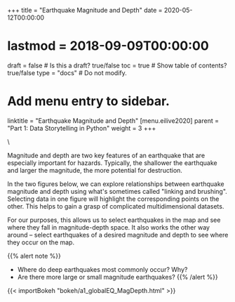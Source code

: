 +++
title = "Earthquake Magnitude and Depth"
date = 2020-05-12T00:00:00
# lastmod = 2018-09-09T00:00:00
draft = false  # Is this a draft? true/false
toc = true  # Show table of contents? true/false
type = "docs"  # Do not modify.
# Add menu entry to sidebar.
linktitle = "Earthquake Magnitude and Depth"
[menu.eilive2020]
  parent = "Part 1: Data Storytelling in Python"
  weight = 3
+++

\

Magnitude and depth are two key features of an earthquake that are especially important for hazards. Typically, the shallower the earthquake and larger the magnitude, the more potential for destruction.

In the two figures below, we can explore relationships between earthquake magnitude and depth using what's sometimes called "linking and brushing". Selecting data in one figure will highlight the corresponding points on the other. This helps to gain a grasp of complicated multidimensional datasets. 

For our purposes, this allows us to select earthquakes in the map and see where they fall in magnitude-depth space. It also works the other way around – select earthquakes of a desired magnitude and depth to see where they occur on the map. 

{{% alert note %}}
* Where do deep earthquakes most commonly occur? Why?
* Are there more large or small magnitude earthquakes?
{{% /alert %}}

<!-- layouts/partials/bokeh -->
<div>
  {{< importBokeh "bokeh/a1_globalEQ_MagDepth.html" >}}
</div>
